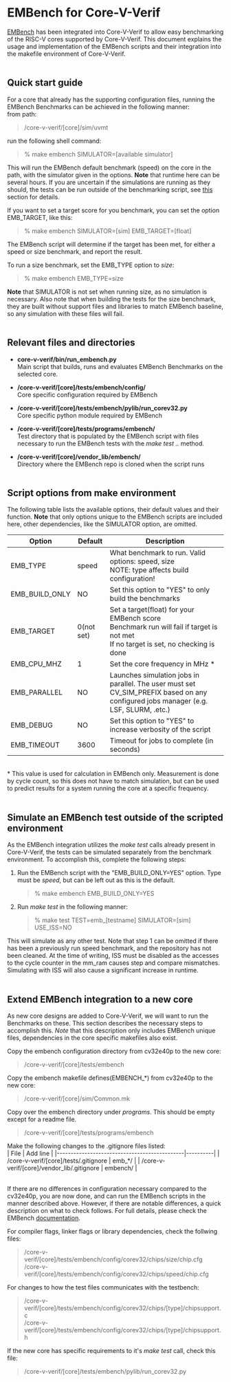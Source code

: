 # EMBench for Core-V-Verif

[EMBench](https://github.com/embench/embench-iot) has been integrated into Core-V-Verif to allow easy benchmarking of the RISC-V cores supported by
Core-V-Verif. This document explains the usage and implementation of the EMBench scripts and their integration
into the makefile environment of Core-V-Verif.<br><br>


## Quick start guide

For a core that already has the supporting configuration files, running the EMBench Benchmarks can be achieved
in the following manner:<br>
from path:
>/core-v-verif/\[core\]/sim/uvmt

run the following shell command:
>% make embench SIMULATOR=\[available simulator\]

This will run the EMBench default benchmark \(speed\) on the core in the path, with the simulator given in the options.
**Note** that runtime here can be several hours. If you are uncertain if the simulations are running as they
should, the tests can be run outside of the benchmarking script, see [this](#simulate-an-embench-test-outside-of-the-script) section for details.

If you want to set a target score for you benchmark, you can set the option EMB_TARGET, like this:
>% make embench SIMULATOR=\[sim\] EMB_TARGET=\[float\]

The EMBench script will determine if the target has been met, for either a speed or size benchmark, and report
the result.

To run a size benchmark, set the EMB_TYPE option to *size*:
>% make embench EMB_TYPE=size

**Note** that SIMULATOR is not set when running size, as no simulation is necessary. Also note that when building the tests for the size benchmark, they are built without support files and libraries to match EMBench baseline, so any simulation with these files will fail. <br><br>


## Relevant files and directories

- **core-v-verif/bin/run_embench.py**<br>
Main script that builds, runs and evaluates EMBench Benchmarks on the selected core.

- **/core-v-verif/\[core\]/tests/embench/config/**<br>
Core specific configuration required by EMBench

- **/core-v-verif/\[core\]/tests/embench/pylib/run_corev32.py**<br>
Core specific python module required by EMBench

- **/core-v-verif/\[core\]/tests/programs/embench/**<br>
Test directory that is populated by the EMBench script with files necessary to run the EMBench tests
with the *make test ..* method.

- **/core-v-verif/\[core\]/vendor_lib/embench/**<br>
Directory where the EMBench repo is cloned when the script runs<br><br>

## Script options from make environment
The following table lists the available options, their default values and their function.
**Note** that only options unique to the EMBench scripts are included here, other dependencies, like the
SIMULATOR option, are omitted.

| Option         | Default    | Description                                                                                                                            |
|----------------|------------|----------------------------------------------------------------------------------------------------------------------------------------|
| EMB_TYPE       | speed      | What benchmark to run. Valid options: speed, size<br>NOTE: type affects build configuration!                                           |
| EMB_BUILD_ONLY | NO         | Set this option to "YES" to only build the benchmarks                                                                                  |
| EMB_TARGET     | 0(not set) | Set a target(float) for your EMBench score<br>Benchmark run will fail if target is not met<br>If no target is set, no checking is done |
| EMB_CPU_MHZ    | 1          | Set the core frequency in MHz \*                                                                                                       |
| EMB_PARALLEL   | NO         | Launches simulation jobs in parallel.  The user must set CV_SIM_PREFIX based on any configured jobs manager (e.g. LSF, SLURM, .etc.)   |
| EMB_DEBUG      | NO         | Set this option to "YES" to increase verbosity of the script                                                                           |
| EMB_TIMEOUT    | 3600       | Timeout for jobs to complete (in seconds)                                                                                              |

<br>
* This value is used for calculation in EMBench only. Measurement is done by cycle count, so this does not
have to match simulation, but can be used to predict results for a system running the core at a
specific frequency.<br><br>

## Simulate an EMBench test outside of the scripted environment
As the EMBench integration utilizes the *make test* calls already present in Core-V-Verif, the tests can be
simulated separately from the benchmark environment. To accomplish this, complete the following steps:

1. Run the EMBench script with the "EMB_BUILD_ONLY=YES" option. Type must be *speed*, but can be left out as this is the default.
   >% make embench EMB_BUILD_ONLY=YES
2. Run *make test* in the following manner:
   >% make test TEST=emb_\[testname\] SIMULATOR=\[sim\] USE_ISS=NO

This will simulate as any other test. Note that step 1 can be omitted if there has been a previously run
speed benchmark, and the repository has not been cleaned. At the time of writing, ISS must be disabled
as the accesses to the cycle counter in the mm_ram causes step and compare mismatches. Simulating with ISS
will also cause a significant increase in runtime.<br><br>

## Extend EMBench integration to a new core
As new core designs are added to Core-V-Verif, we will want to run the Benchmarks on these. This section
describes the necessary steps to accomplish this. *Note* that this description only includes EMBench
unique files, dependencies in the core specific makefiles also exist.

Copy the embench configuration directory from cv32e40p to the new core:
>/core-v-verif/\[core\]/tests/embench

Copy the embench makefile defines(EMBENCH_*) from cv32e40p to the new core:
>/core-v-verif/\[core\]/sim/Common.mk

Copy over the embench directory under *programs*. This should be empty except for a readme file.
>/core-v-verif/\[core\]/tests/programs/embench


Make the following changes to the .gitignore files listed:<br>
| File                                         | Add line |
|----------------------------------------------|----------|
| /core-v-verif/\[core\]/tests/.gitignore      | emb_*/   |
| /core-v-verif/\[core\]/vendor_lib/.gitignore | embench/ |



<br>If there are no differences in configuration necessary compared to the cv32e40p, you are now done, and can
run the EMBench scripts in the manner described above. However, if there are notable differences,
a quick description on what to check follows. For full details, please check the EMBench [documentation](https://github.com/embench/embench-iot/blob/master/doc/README.md).<br>

For compiler flags, linker flags or library dependencies, check the follwing files:
>/core-v-verif/\[core\]/tests/embench/config/corev32/chips/size/chip.cfg<br>
>/core-v-verif/\[core\]/tests/embench/config/corev32/chips/speed/chip.cfg

For changes to how the test files communicates with the testbench:
>/core-v-verif/\[core\]/tests/embench/config/corev32/chips/\[type\]/chipsupport.c<br>
>/core-v-verif/\[core\]/tests/embench/config/corev32/chips/\[type\]/chipsupport.h

If the new core has specific requirements to it's *make test* call, check this file:
>/core-v-verif/\[core\]/tests/embench/pylib/run_corev32.py